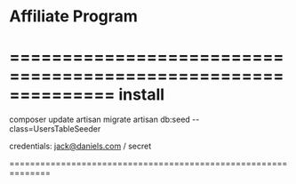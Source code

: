 # Affiliate Program

==============================================================
install
=======
composer update
artisan migrate
artisan db:seed --class=UsersTableSeeder

credentials: jack@daniels.com / secret

==============================================================